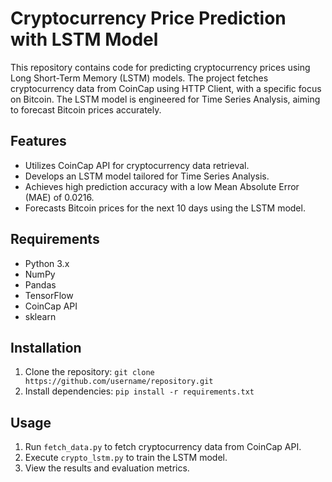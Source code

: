 # Cryptocurrency Price Prediction with LSTM Model

This repository contains code for predicting cryptocurrency prices using Long Short-Term Memory (LSTM) models. The project fetches cryptocurrency data from CoinCap using HTTP Client, with a specific focus on Bitcoin. The LSTM model is engineered for Time Series Analysis, aiming to forecast Bitcoin prices accurately.

## Features
- Utilizes CoinCap API for cryptocurrency data retrieval.
- Develops an LSTM model tailored for Time Series Analysis.
- Achieves high prediction accuracy with a low Mean Absolute Error (MAE) of 0.0216.
- Forecasts Bitcoin prices for the next 10 days using the LSTM model.

## Requirements
- Python 3.x
- NumPy
- Pandas
- TensorFlow
- CoinCap API
- sklearn

## Installation
1. Clone the repository: `git clone https://github.com/username/repository.git`
2. Install dependencies: `pip install -r requirements.txt`

## Usage
1. Run `fetch_data.py` to fetch cryptocurrency data from CoinCap API.
2. Execute `crypto_lstm.py` to train the LSTM model.
3. View the results and evaluation metrics.

